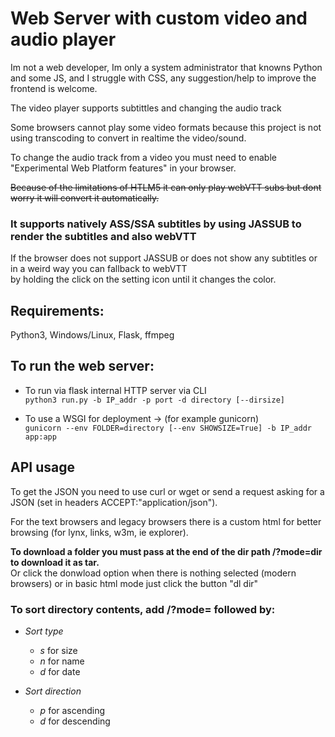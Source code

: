 # Web Server with custom video and audio player #

Im not a web developer, Im only a system administrator that knowns Python and some JS, and I struggle  with CSS, any suggestion/help to improve the frontend is welcome.

The video player supports subtittles and changing the audio track

Some browsers cannot play some video formats because this project is not using transcoding to convert in realtime the video/sound.

To change the audio track from a video you must need to enable "Experimental Web Platform features" in your browser.

~~Because of the limitations of HTLM5 it can only play webVTT subs but dont worry it will convert it automatically.~~  
### It supports natively ASS/SSA subtitles by using JASSUB to render the subtitles and also webVTT ###  
If the browser does not support JASSUB or does not show any subtitles or in a weird way you can fallback to webVTT  
by holding the click on the setting icon until it changes the color.


## Requirements: ##
 Python3, Windows/Linux, Flask, ffmpeg


## To run the web server: ##
  - To run via flask internal HTTP server via CLI  
    ```python3 run.py -b IP_addr -p port -d directory [--dirsize]```

  - To use a WSGI for deployment -> (for example gunicorn)  
    ```gunicorn --env FOLDER=directory [--env SHOWSIZE=True] -b IP_addr app:app```



## API usage ##

To get the JSON you need to use curl or wget or send a request asking for a JSON (set in headers ACCEPT:"application/json").

For the text browsers and legacy browsers there is a custom html for better browsing (for lynx, links, w3m, ie explorer).

**To download a folder you must pass at the end of the dir path /?mode=dir to download it as tar.**  
Or click the donwload option when there is nothing selected (modern browsers) or in basic html mode just click the button "dl dir"

### To sort directory contents, add /?mode= followed by: ###

- *Sort type*
  - *s* for size
  - *n* for name
  - *d* for date

- *Sort direction*
  - *p* for ascending
  - *d* for descending

